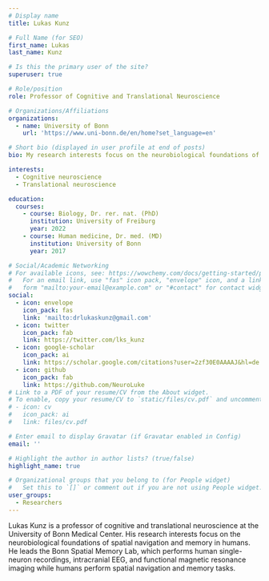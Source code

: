 ```yaml
---
# Display name
title: Lukas Kunz

# Full Name (for SEO)
first_name: Lukas
last_name: Kunz

# Is this the primary user of the site?
superuser: true

# Role/position
role: Professor of Cognitive and Translational Neuroscience

# Organizations/Affiliations
organizations:
  - name: University of Bonn
    url: 'https://www.uni-bonn.de/en/home?set_language=en'

# Short bio (displayed in user profile at end of posts)
bio: My research interests focus on the neurobiological foundations of spatial navigation and memory.

interests:
  - Cognitive neuroscience
  - Translational neuroscience

education:
  courses:
    - course: Biology, Dr. rer. nat. (PhD)
      institution: University of Freiburg
      year: 2022
    - course: Human medicine, Dr. med. (MD)
      institution: University of Bonn
      year: 2017

# Social/Academic Networking
# For available icons, see: https://wowchemy.com/docs/getting-started/page-builder/#icons
#   For an email link, use "fas" icon pack, "envelope" icon, and a link in the
#   form "mailto:your-email@example.com" or "#contact" for contact widget.
social:
  - icon: envelope
    icon_pack: fas
    link: 'mailto:drlukaskunz@gmail.com'
  - icon: twitter
    icon_pack: fab
    link: https://twitter.com/lks_kunz
  - icon: google-scholar
    icon_pack: ai
    link: https://scholar.google.com/citations?user=2zf30E0AAAAJ&hl=de
  - icon: github
    icon_pack: fab
    link: https://github.com/NeuroLuke
# Link to a PDF of your resume/CV from the About widget.
# To enable, copy your resume/CV to `static/files/cv.pdf` and uncomment the lines below.
# - icon: cv
#   icon_pack: ai
#   link: files/cv.pdf

# Enter email to display Gravatar (if Gravatar enabled in Config)
email: ''

# Highlight the author in author lists? (true/false)
highlight_name: true

# Organizational groups that you belong to (for People widget)
#   Set this to `[]` or comment out if you are not using People widget.
user_groups:
  - Researchers
---
```


Lukas Kunz is a professor of cognitive and translational neuroscience at the University of Bonn Medical Center. His research interests focus on the neurobiological foundations of spatial navigation and memory in humans. He leads the Bonn Spatial Memory Lab, which performs human single-neuron recordings, intracranial EEG, and functional magnetic resonance imaging while humans perform spatial navigation and memory tasks.
